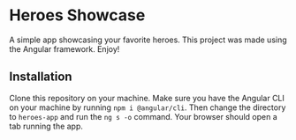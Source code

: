 # Heroes Showcase

A simple app showcasing your favorite heroes. This project was made using the
Angular framework. Enjoy!

## Installation

Clone this repository on your machine. Make sure you have the Angular CLI on
your machine by running `npm i @angular/cli`. Then change the directory
to `heroes-app` and run the `ng s -o` command. Your browser should open
a tab running the app.
